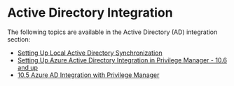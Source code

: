 [title]: # (Active Directory Integration)
[tags]: # (how to)
[priority]: # (2)
# Active Directory Integration

The following topics are available in the Active Directory (AD) integration section:

* [Setting Up Local Active Directory Synchronization](../../local-security/ad-sync.md)
* [Setting Up Azure Active Directory Integration in Privilege Manager - 10.6 and up](set-up-privilege-manager-azure-ad-integration.md)
* [10.5 Azure AD Integration with Privilege Manager](10-5-set-up-privilege-manager-azure-ad-integration.md)